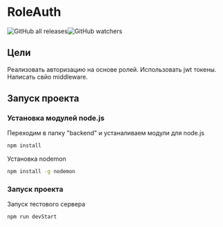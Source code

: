 # RoleAuth
![GitHub all releases](https://img.shields.io/github/downloads/babahasko/Making_README/total?logo=GitHub)![GitHub watchers](https://img.shields.io/github/watchers/babahasko/Making_README?logo=GitHub)

## Цели
Реализовать авторизацию на основе ролей. Использовать jwt токены. Написать свйо middleware.

## Запуск проекта
### Установка модулей node.js
Переходим в папку "backend" и устаналиваем модули для node.js
```cmd
npm install
```
Установка nodemon
```cmd
npm install -g nodemon
```

### Запуск проекта
Запуск тестового сервера
```cmd
npm run devStart
```


